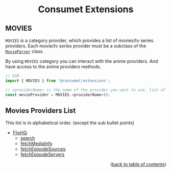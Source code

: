 <h1 align="center">Consumet Extensions</h1>

<h2>MOVIES</h2>

`MOVIES` is a category provider, which provides a list of movies/tv series providers. Each movie/tv series provider must be a subclass of the [`MovieParser`](https://github.com/consumet/extensions/blob/master/src/models/movie-parser.ts) class.

By using `MOVIES` category you can interact with the anime providers. And have access to the anime providers methods.

```ts
// ESM
import { MOVIES } from '@consumet/extensions';

// <providerName> is the name of the provider you want to use. list of the proivders is below.
const movieProvider = MOVIES.<providerName>();
```

## Movies Providers List
This list is in alphabetical order. (except the sub bullet points)

- [FlixHQ](../providers/flixhq.md)
  - [search](../providers/flixhq.md#search)
  - [fetchMediaInfo](../providers/flixhq.md#fetchmediainfo)
  - [fetchEpisodeSources](../providers/flixhq.md#fetchepisodesources)
  - [fetchEpisodeServers](../providers/flixhq.md#fetchepisodeservers)

<p align="end">(<a href="https://github.com/consumet/extensions/blob/master/docs">back to table of contents</a>)</p>